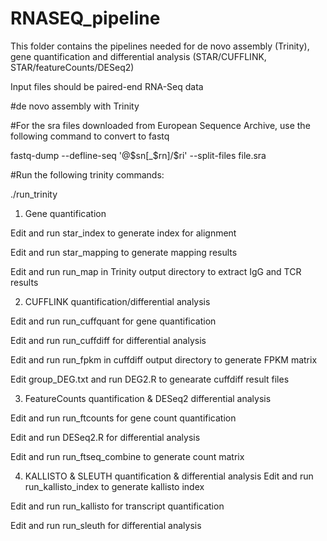 # RNASEQ_pipeline
This folder contains the pipelines needed for de novo assembly (Trinity), gene quantification and differential analysis (STAR/CUFFLINK, STAR/featureCounts/DESeq2)

Input files should be paired-end RNA-Seq data

#de novo assembly with Trinity

#For the sra files downloaded from European Sequence Archive, use the following command to convert to fastq

fastq-dump --defline-seq '@$sn[_$rn]/$ri' --split-files file.sra

#Run the following trinity commands:

./run_trinity


1) Gene quantification

Edit and run star_index to generate index for alignment

Edit and run star_mapping to generate mapping results

Edit and run run_map in Trinity output directory to extract IgG and TCR results


2) CUFFLINK quantification/differential analysis

Edit and run run_cuffquant for gene quantification

Edit and run run_cuffdiff for differential analysis

Edit and run run_fpkm in cuffdiff output directory to generate FPKM matrix

Edit group_DEG.txt and run DEG2.R to genearate cuffdiff result files


3) FeatureCounts quantification & DESeq2 differential analysis

Edit and run run_ftcounts for gene count quantification

Edit and run DESeq2.R for differential analysis

Edit and run run_ftseq_combine to generate count matrix


4) KALLISTO & SLEUTH quantification & differential analysis
Edit and run run_kallisto_index to generate kallisto index

Edit and run run_kallisto for transcript quantification

Edit and run run_sleuth for differential analysis

